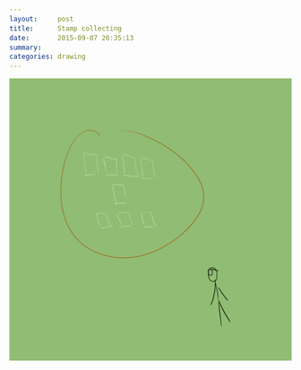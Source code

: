 ```yaml
---
layout:     post
title:      Stamp collecting
date:       2015-09-07 20:35:13
summary:    
categories: drawing
---
```

![Stamp collecting](/images/blog/Stamp-collecting.png "Physics is not.")
